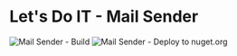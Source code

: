 # Let's Do IT - Mail Sender

![Mail Sender - Build](https://github.com/lets-do-it-pl/common/workflows/Mail%20Sender%20-%20Build/badge.svg?branch=main)
![Mail Sender - Deploy to nuget.org](https://github.com/lets-do-it-pl/common/workflows/Mail%20Sender%20-%20Deploy%20to%20nuget.org/badge.svg)
